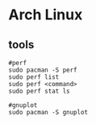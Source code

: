 # Arch Linux

## tools

```shell
#perf
sudo pacman -S perf
sudo perf list
sudo perf <command>
sudo perf stat ls

#gnuplot
sudo pacman -S gnuplot

```
